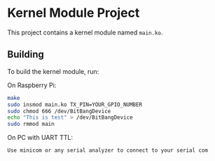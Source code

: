 # Kernel Module Project

This project contains a kernel module named `main.ko`.

## Building

To build the kernel module, run:

On Raspberry Pi:
```bash
make
sudo insmod main.ko TX_PIN=YOUR_GPIO_NUMBER
sudo chmod 666 /dev/BitBangDevice
echo "This is test" > /dev/BitBangDevice
sudo rmmod main
```

On PC with UART TTL:
```
Use minicom or any serial analyzer to connect to your serial com
```
